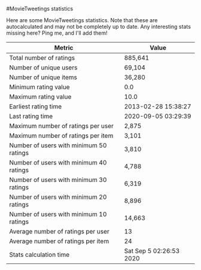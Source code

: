 #MovieTweetings statistics

Here are some MovieTweetings statistics. Note that these are autocalculated and may not be completely up to date. Any interesting stats missing here? Ping me, and I'll add them!

Metric | Value
--- | ---
Total number of ratings                 | 885,641
Number of unique users                  | 69,104
Number of unique items                  | 36,280
Minimum rating value                    | 0.0
Maximum rating value                    | 10.0
Earliest rating time                    | 2013-02-28 15:38:27
Last rating time                        | 2020-09-05 03:29:39
Maximum number of ratings per user      | 2,875
Maximum number of ratings per item      | 3,101
Number of users with minimum 50 ratings | 3,810
Number of users with minimum 40 ratings | 4,788
Number of users with minimum 30 ratings | 6,319
Number of users with minimum 20 ratings | 8,896
Number of users with minimum 10 ratings | 14,663
Average number of ratings per user      | 13
Average number of ratings per item      | 24
Stats calculation time                  | Sat Sep  5 02:26:53 2020

